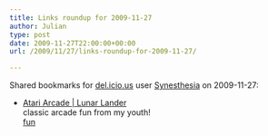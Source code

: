 ```yaml
---
title: Links roundup for 2009-11-27
author: Julian
type: post
date: 2009-11-27T22:00:00+00:00
url: /2009/11/27/links-roundup-for-2009-11-27/

---
```

Shared bookmarks for [del.icio.us][1] user [Synesthesia][2] on 2009-11-27:

  * [Atari Arcade | Lunar Lander][3]  
    classic arcade fun from my youth!  
    [fun][4]

 [1]: https://del.icio.us/
 [2]: https://del.icio.us/synesthesia
 [3]: https://atari.com/arcade/lunar_lander
 [4]: https://delicious.com/synesthesia/fun